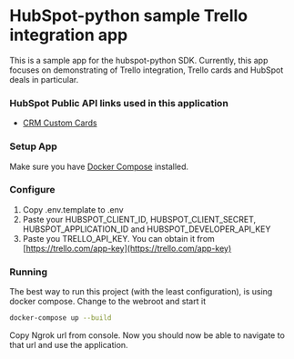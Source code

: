 # HubSpot-python sample Trello integration app

This is a sample app for the hubspot-python SDK. Currently, this app focuses on demonstrating
of Trello integration, Trello cards and HubSpot deals in particular.

### HubSpot Public API links used in this application

- [CRM Custom Cards](https://developers.hubspot.com/docs/api/crm/extensions/custom-cards)


### Setup App

Make sure you have [Docker Compose](https://docs.docker.com/compose/) installed.

### Configure

1. Copy .env.template to .env
2. Paste your HUBSPOT_CLIENT_ID, HUBSPOT_CLIENT_SECRET, HUBSPOT_APPLICATION_ID and HUBSPOT_DEVELOPER_API_KEY
3. Paste you TRELLO_API_KEY. You can obtain it from [https://trello.com/app-key](https://trello.com/app-key)

### Running

The best way to run this project (with the least configuration), is using docker compose.  Change to the webroot and start it

```bash
docker-compose up --build
```

Copy Ngrok url from console. Now you should now be able to navigate to that url and use the application.
